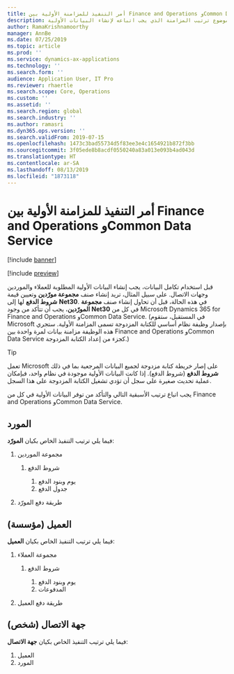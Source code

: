 ```yaml
---
title: أمر التنفيذ للمزامنة الأولية بين Finance and Operations وCommon Data Service
description: يحدد هذا الموضوع ترتيب المزامنة الذي يجب اتباعه لإنشاء البيانات الأولية.
author: RamaKrishnamoorthy
manager: AnnBe
ms.date: 07/25/2019
ms.topic: article
ms.prod: ''
ms.service: dynamics-ax-applications
ms.technology: ''
ms.search.form: ''
audience: Application User, IT Pro
ms.reviewer: rhaertle
ms.search.scope: Core, Operations
ms.custom: ''
ms.assetid: ''
ms.search.region: global
ms.search.industry: ''
ms.author: ramasri
ms.dyn365.ops.version: ''
ms.search.validFrom: 2019-07-15
ms.openlocfilehash: 1473c3bad55734d5f83ee3e4c1654921b872f3bb
ms.sourcegitcommit: 3f05ede8b8acdf0550240a83a013e093b4ad043d
ms.translationtype: HT
ms.contentlocale: ar-SA
ms.lasthandoff: 08/13/2019
ms.locfileid: "1873118"
---
```

# <a name="execution-order-for-initial-synchronization-of-finance-and-operations-and-common-data-service"></a>أمر التنفيذ للمزامنة الأولية بين Finance and Operations وCommon Data Service

[!include [banner](../includes/banner.md)]

[!include [preview](../includes/preview-banner.md)]

قبل استخدام تكامل البيانات، يجب إنشاء البيانات الأولية المطلوبة للعملاء والموردين وجهات الاتصال. على سبيل المثال، تريد إنشاء صنف **مجموعة مورّدين** وتعيين قيمة **شروط الدفع** لها إلى **Net30**. في هذه الحالة، قبل أن تحاول إنشاء صنف **مجموعة المورّدين**، يجب أن تتأكد من وجود **Net30** في كل من Microsoft Dynamics 365 for Finance and Operations وCommon Data Service. (في المستقبل، ستقوم Microsoft بإصدار وظيفة نظام أساسي للكتابة المزدوجة تسمى المزامنة الأولية. ستجري هذه الوظيفة مزامنة بيانات لمرة واحدة بين Finance and Operations وCommon Data Service كجزء من إعداد الكتابة المزدوجة.)

> [!TIP]
> تعمل Microsoft على إصار خريطة كتابة مزدوجة لجميع البيانات المرجعية بما في ذلك **شروط الدفع** (شروط الدفع). إذا كانت البيانات الأولية موجودة في نظام واحد، فبإمكان عملية تحديث صغيرة على سجل أن تؤدي تشغيل الكتابة المزدوجة على هذا السجل.

يجب اتباع ترتيب الأسبقية التالي والتأكد من توفر البيانات الأولية في كل من Finance and Operations وCommon Data Service.

## <a name="vendor"></a>المورد

فيما يلي ترتيب التنفيذ الخاص بكيان **المورّد**:

1. مجموعة الموردين

    1. شروط الدفع

        1. يوم وبنود الدفع
        2. جدول الدفع

2. طريقة دفع المورّد

## <a name="customer-organization"></a>العميل (مؤسسة)

فيما يلي ترتيب التنفيذ الخاص بكيان **العميل**:

1. مجموعة العملاء

    1. شروط الدفع

        1. يوم وبنود الدفع
        2. المدفوعات 

2. طريقة دفع العميل

## <a name="contact-person"></a>جهة الاتصال (شخص)

فيما يلي ترتيب التنفيذ الخاص بكيان **جهة الاتصال**:

1. العميل
2. المورد
